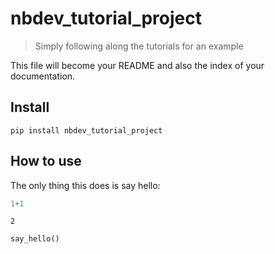 <!--

#################################################
### THIS FILE WAS AUTOGENERATED! DO NOT EDIT! ###
#################################################
# file to edit: index.ipynb
# command to build the docs after a change: nbdev_build_docs

-->

# nbdev_tutorial_project

> Simply following along the tutorials for an example


This file will become your README and also the index of your documentation.

## Install

`pip install nbdev_tutorial_project`

## How to use

The only thing this does is say hello:
<div class="codecell" markdown="1">
<div class="input_area" markdown="1">

```python
1+1
```

</div>
<div class="output_area" markdown="1">




    2



</div>

</div>
<div class="codecell" markdown="1">
<div class="input_area" markdown="1">

```python
say_hello()
```

</div>

</div>
